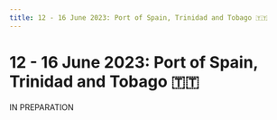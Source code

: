 ```yaml
---
title: 12 - 16 June 2023: Port of Spain, Trinidad and Tobago 🇹🇹
---
```


# 12 - 16 June 2023: Port of Spain, Trinidad and Tobago 🇹🇹

IN PREPARATION
